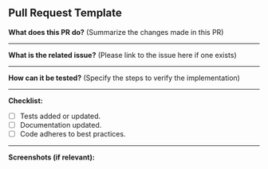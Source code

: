 ## Pull Request Template

**What does this PR do?**
(Summarize the changes made in this PR)

---

**What is the related issue?**
(Please link to the issue here if one exists)

---

**How can it be tested?**
(Specify the steps to verify the implementation)

---

**Checklist:**
- [ ] Tests added or updated.
- [ ] Documentation updated.
- [ ] Code adheres to best practices.

---

**Screenshots (if relevant):**
